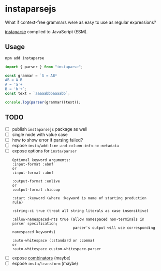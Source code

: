 # instaparsejs

What if context-free grammars were as easy to use as regular expressions?

[instaparse](https://github.com/Engelberg/instaparse) compiled to JavaScript (ESM).

## Usage

```sh
npm add instaparse
```

```js
import { parser } from "instaparse";

const grammar = `S = AB*
AB = A B
A = 'a'+
B = 'b'+`;
const text = `aaaaabbbaaaabb`;

console.log(parser(grammar)(text));
```

## TODO

- [ ] publish `instaparsejs` package as well
- [ ] single node with value case
- [ ] how to show error if parsing failed?
- [ ] expose `insta/add-line-and-column-info-to-metadata`
- [ ] expose options for `insta/parser`
  ```
  Optional keyword arguments:
  :input-format :ebnf
  or
  :input-format :abnf

  :output-format :enlive
  or
  :output-format :hiccup

  :start :keyword (where :keyword is name of starting production rule)

  :string-ci true (treat all string literals as case insensitive)

  :allow-namespaced-nts true (allow namespaced non-terminals in parser specification;
                              parser's output will use corresponding namespaced keywords)

  :auto-whitespace (:standard or :comma)
  or
  :auto-whitespace custom-whitespace-parser
  ```
- [ ] expose [combinators](https://github.com/Engelberg/instaparse#combinators) (maybe)
- [ ] expose `insta/transform` (maybe)
